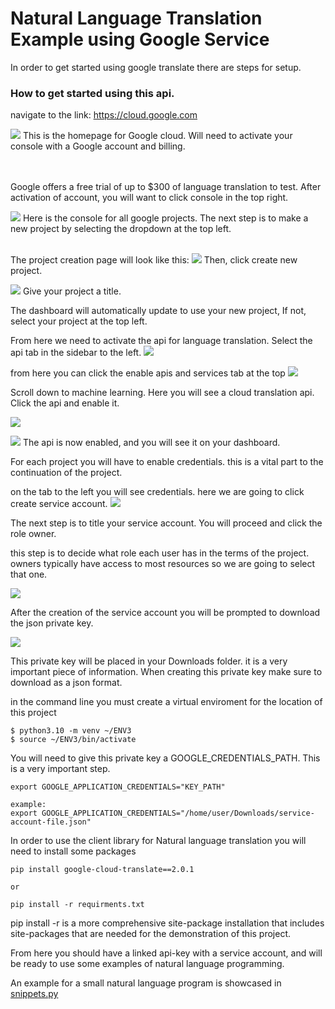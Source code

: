 # Natural Language Translation Example using Google Service

In order to get started using google translate there are steps for setup.


### How to get started using this api.

navigate to the link: <https://cloud.google.com>

![](images/g1.png)
This is the homepage for Google cloud. Will need to activate your console with a Google account and billing.

<br  />
<br  />
Google offers a free trial of up to $300 of language translation to test. After activation of account, you will want to click console in the top right.

![](images/g2.png)
Here is the console for all google projects.
The next step is to make a new project by selecting the dropdown at the top left.
<br  />
<br  />

The project creation page will look like this:
![](images/g3.png)
Then, click create new project.

![](images/g4.png)
Give your project a title.

The dashboard will automatically update to use your new project,
If not, select your project at the top left.

From here we need to activate the api for language translation.
Select the api tab in the sidebar to the left.
![](images/g5.png)
<br  />


from here you can click the enable apis and services tab at the top
![](images/g6.png)


Scroll down to machine learning. Here you will see a cloud translation api.
Click the api and enable it.

![](images/g7.png)


![](images/g8.png)
The api is now enabled, and you will see it on your dashboard.

For each project you will have to enable credentials. this is a vital part to the continuation of the project.

on the tab to the left you will see credentials. here we are going to click create service account.
![](images/g9.png)

The next step is to title your service account.
You will proceed and click the role owner. 

this step is to decide what role each user has in the terms of the project. owners typically have access to most resources so we are going to select that one.


![](images/g10.png)

After the creation of the service account you will be prompted to download the json private key.


![](images/g11.png)

This private key will be placed in your Downloads folder.
it is a very important piece of information. When creating this private key make sure to download as a json format.

in the command line
you must create a virtual enviroment for the location of this project
```commandline
$ python3.10 -m venv ~/ENV3
$ source ~/ENV3/bin/activate
```
You will need to give this private key a GOOGLE_CREDENTIALS_PATH. This is a very important step.
```
export GOOGLE_APPLICATION_CREDENTIALS="KEY_PATH"

example:
export GOOGLE_APPLICATION_CREDENTIALS="/home/user/Downloads/service-account-file.json"

```
In order to use the client library for Natural language translation you will need to install some packages

```
pip install google-cloud-translate==2.0.1

or

pip install -r requirments.txt
```
pip install -r is a more comprehensive site-package installation that includes site-packages that are needed for the demonstration of this project.

From here you should have a linked api-key with a service account, and will be ready to use some examples of natural language programming.


An example for a small natural language program is showcased in [snippets.py](/Users/mysol/cm/cloudmesh-nlp/snippets.py)





